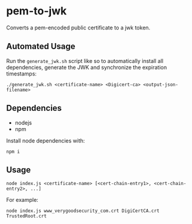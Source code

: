 # pem-to-jwk

Converts a pem-encoded public certificate to a jwk token.

## Automated Usage

Run the `generate_jwk.sh` script like so to automatically install all dependencies, generate the JWK and synchronize the expiration timestamps:

```
./generate_jwk.sh <certificate-name> <Digicert-ca> <output-json-filename>
```

## Dependencies

* nodejs
* npm

Install node dependencies with:
```
npm i
```

## Usage

```
node index.js <certificate-name> [<cert-chain-entry1>, <cert-chain-entry2>, ...]
```

For example:
```
node index.js www_verygoodsecurity_com.crt DigiCertCA.crt TrustedRoot.crt
```
